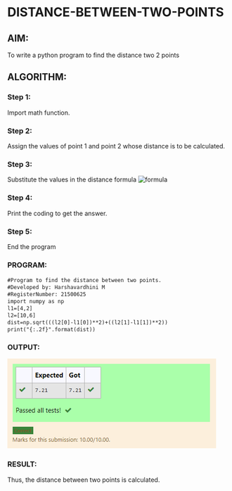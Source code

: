 # DISTANCE-BETWEEN-TWO-POINTS

## AIM:
To write a python program to find the distance two 2 points
## ALGORITHM:
### Step 1:
 Import math function.
### Step 2: 
Assign the values of point 1 and point 2 whose distance is to be calculated.
### Step 3: 
Substitute the values in the distance formula  ![formula](/formula.jpg)
### Step 4: 
Print the coding to get the answer.
### Step 5: 
End the program
### PROGRAM:
~~~ 
#Program to find the distance between two points.
#Developed by: Harshavardhini M
#RegisterNumber: 21500625
import numpy as np
l1=[4,2]
l2=[10,6]
dist=np.sqrt(((l2[0]-l1[0])**2)+((l2[1]-l1[1])**2))
print("{:.2f}".format(dist))
~~~

  


### OUTPUT:
![gitt](python.png)


### RESULT:
Thus, the distance between two points is calculated.
